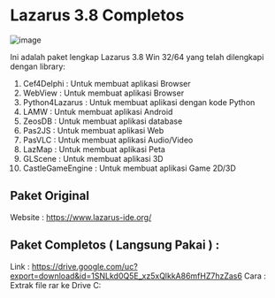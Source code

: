 # Lazarus 3.8 Completos

![image](https://github.com/user-attachments/assets/d4a08481-fdc1-4df9-94e2-8cd49b0cc8a5)

Ini adalah paket lengkap Lazarus 3.8 Win 32/64 yang telah dilengkapi dengan library:
1. Cef4Delphi : Untuk membuat aplikasi Browser
2. WebView  : Untuk membuat aplikasi Browser
3. Python4Lazarus : Untuk membuat aplikasi dengan kode Python
4. LAMW   : Untuk membuat aplikasi Android
5. ZeosDB  : Untuk membuat aplikasi database
6. Pas2JS  : Untuk membuat aplikasi Web
7. PasVLC  : Untuk membuat aplikasi Audio/Video
8. LazMap  : Untuk membuat aplikasi Peta
9. GLScene  : Untuk membuat aplikasi 3D
10. CastleGameEngine  : Untuk membuat aplikasi Game 2D/3D

## Paket Original
Website : https://www.lazarus-ide.org/

## Paket Completos ( Langsung Pakai ) : 
Link : https://drive.google.com/uc?export=download&id=1SNLkd0Q5E_xz5xQlkkA86mfHZ7hzZas6
Cara :
Extrak file rar ke Drive C:

